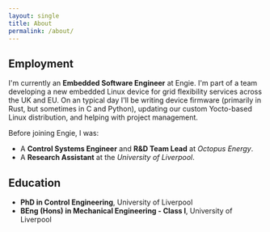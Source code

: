 ```yaml
---
layout: single
title: About
permalink: /about/
---
```


## Employment

I'm currently an **Embedded Software Engineer** at Engie. I'm part of a team developing a new embedded Linux device for grid flexibility services across the UK and EU. On an typical day I'll be writing device firmware (primarily in Rust, but sometimes in C and Python), updating our custom Yocto-based Linux distribution, and helping with project management.

Before joining Engie, I was:
- A **Control Systems Engineer** and **R&D Team Lead** at *Octopus Energy*.
- A **Research Assistant** at the *University of Liverpool*.

## Education

- **PhD in Control Engineering**, University of Liverpool
- **BEng (Hons) in Mechanical Engineering - Class I**, University of Liverpool